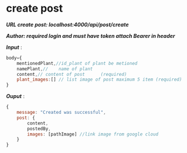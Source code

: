 # create post
***URL create post: localhost:4000/api/post/create***

***Author: required login and must have token attach Bearer in header***

***Input*** :

```js
body={
    mentionedPlant,//id_plant of plant be metioned
    namePlant,//    name of plant
    content,// content of post      (required)
    plant_images:[] // list image of post maximum 5 item (required)
}
```

***Ouput*** :

```js
{
    message: "Created was successful",
    post: {
        content,
        postedBy,
        images: [pathImage] //link image from google cloud
    }
}
```
